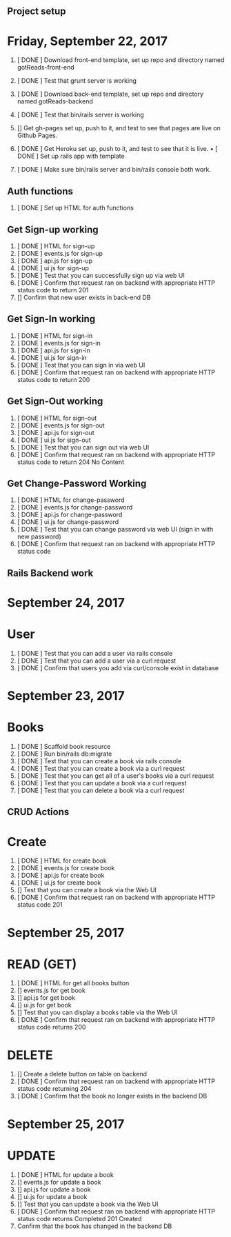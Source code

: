 ## Project setup

# Friday, September 22, 2017

1. [ DONE ] Download front-end template, set up repo and directory named gotReads-front-end

2. [ DONE ] Test that grunt server is working

3. [ DONE ] Download back-end template, set up repo and directory named gotReads-backend

4. [ DONE ] Test that bin/rails server is working

5. [] Get gh-pages set up, push to it, and test to see that pages are live on Github Pages.

6. [ DONE ] Get Heroku set up, push to it, and test to see that it is live.
  • [ DONE ] Set up rails app with template

7. [ DONE ] Make sure bin/rails server and bin/rails console both work.

## Auth functions

1. [ DONE ] Set up HTML for auth functions

## Get Sign-up working

1. [ DONE ] HTML for sign-up
2. [ DONE ] events.js for sign-up
3. [ DONE ] api.js for sign-up
4. [ DONE ] ui.js for sign-up
5. [ DONE ] Test that you can successfully sign up via web UI
6. [ DONE ] Confirm that request ran on backend with appropriate HTTP status code  to return 201
7. [] Confirm that new user exists in back-end DB

## Get Sign-In working

1. [ DONE ] HTML for sign-in
2. [ DONE ] events.js for sign-in
3. [ DONE ] api.js for sign-in
4. [ DONE ] ui.js for sign-in
5. [ DONE ] Test that you can sign in via web UI
6. [ DONE ] Confirm that request ran on backend with appropriate HTTP status code to return 200

## Get Sign-Out working

1. [ DONE ] HTML for sign-out
2. [ DONE ] events.js for sign-out
3. [ DONE ] api.js for sign-out
4. [ DONE ] ui.js for sign-out
5. [ DONE ] Test that you can sign out via web UI
6. [ DONE ] Confirm that request ran on backend with appropriate HTTP status code to return 204 No Content

## Get Change-Password Working

1. [ DONE ] HTML for change-password
2. [ DONE ] events.js for change-password
3. [ DONE ] api.js for change-password
4. [ DONE ] ui.js for change-password
5. [ DONE ] Test that you can change password via web UI (sign in with new password)
6. [ DONE ] Confirm that request ran on backend with appropriate HTTP status code

## Rails Backend work

# September 24, 2017

# User

1. [ DONE ] Test that you can add a user via rails console
2. [ DONE ] Test that you can add a user via a curl request
3. [ DONE ] Confirm that users you add via curl/console exist in database

# September 23, 2017

# Books

1. [ DONE ] Scaffold book resource
2. [ DONE ] Run bin/rails db:migrate
3. [ DONE ] Test that you can create a book via rails console
4. [ DONE ] Test that you can create a book via a curl request
5. [ DONE ] Test that you can get all of a user's books via a curl request
6. [ DONE ] Test that you can update a book via a curl request
7. [ DONE ] Test that you can delete a book via a curl request

## CRUD Actions

# Create

1. [ DONE ] HTML for create book
2. [ DONE ] events.js for create book
3. [ DONE ] api.js for create book
4. [ DONE ] ui.js for create book
5. [] Test that you can create a book via the Web UI
6. [ DONE ] Confirm that request ran on backend with appropriate HTTP status code 201

# September 25, 2017

# READ (GET)

1. [ DONE ] HTML for get all books button
2. [] events.js for get book
3. [] api.js for get book
4. [] ui.js for get book
5. [] Test that you can display a books table via the Web UI
6. [ DONE ] Confirm that request ran on backend with appropriate HTTP status code returns 200

# DELETE

1. [] Create a delete button on table on backend
2. [ DONE ] Confirm that request ran on backend with appropriate HTTP status code returning 204
3. [ DONE ] Confirm that the book no longer exists in the backend DB

# September 25, 2017

# UPDATE

1. [ DONE ] HTML for update a book
2. [] events.js for update a book
3. [] api.js for update a book
4. [] ui.js for update a book
5. [] Test that you can update a book via the Web UI
6. [ DONE ] Confirm that request ran on backend with appropriate HTTP status code returns Completed 201 Created
7. Confirm that the book has changed in the backend DB
